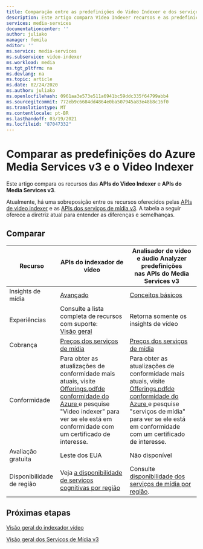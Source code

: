```yaml
---
title: Comparação entre as predefinições do Video Indexer e dos serviços de mídia do Azure v3
description: Este artigo compara Video Indexer recursos e as predefinições dos serviços de mídia do Azure v3.
services: media-services
documentationcenter: ''
author: juliako
manager: femila
editor: ''
ms.service: media-services
ms.subservice: video-indexer
ms.workload: media
ms.tgt_pltfrm: na
ms.devlang: na
ms.topic: article
ms.date: 02/24/2020
ms.author: juliako
ms.openlocfilehash: 0961aa3e573e511a6941bc59ddc335f64799abb4
ms.sourcegitcommit: 772eb9c6684dd4864e0ba507945a83e48b8c16f0
ms.translationtype: MT
ms.contentlocale: pt-BR
ms.lasthandoff: 03/19/2021
ms.locfileid: "87047332"
---
```

# <a name="compare-azure-media-services-v3-presets-and-video-indexer"></a>Comparar as predefinições do Azure Media Services v3 e o Video Indexer 

Este artigo compara os recursos das **APIs do Video Indexer** e **APIs do Media Services v3**. 

Atualmente, há uma sobreposição entre os recursos oferecidos pelas [APIs de video indexer](https://api-portal.videoindexer.ai/) e as [APIs dos serviços de mídia v3](https://github.com/Azure/azure-rest-api-specs/blob/master/specification/mediaservices/resource-manager/Microsoft.Media/stable/2018-07-01/Encoding.json). A tabela a seguir oferece a diretriz atual para entender as diferenças e semelhanças. 

## <a name="compare"></a>Comparar

|Recurso|APIs do indexador de vídeo |Analisador de vídeo e áudio Analyzer predefinições<br/>nas APIs do Media Services v3|
|---|---|---|
|Insights de mídia|[Avançado](video-indexer-output-json-v2.md) |[Conceitos básicos](../latest/analyzing-video-audio-files-concept.md)|
|Experiências|Consulte a lista completa de recursos com suporte: <br/> [Visão geral](video-indexer-overview.md)|Retorna somente os insights de vídeo|
|Cobrança|[Preços dos serviços de mídia](https://azure.microsoft.com/pricing/details/media-services/#analytics)|[Preços dos serviços de mídia](https://azure.microsoft.com/pricing/details/media-services/#analytics)|
|Conformidade|Para obter as atualizações de conformidade mais atuais, visite [Offerings.pdfde conformidade do Azure ](https://gallery.technet.microsoft.com/Overview-of-Azure-c1be3942/file/178110/23/Microsoft%20Azure%20Compliance%20Offerings.pdf) e pesquise "Video indexer" para ver se ele está em conformidade com um certificado de interesse.|Para obter as atualizações de conformidade mais atuais, visite [Offerings.pdfde conformidade do Azure ](https://gallery.technet.microsoft.com/Overview-of-Azure-c1be3942/file/178110/23/Microsoft%20Azure%20Compliance%20Offerings.pdf) e pesquise "serviços de mídia" para ver se ele está em conformidade com um certificado de interesse.|
|Avaliação gratuita|Leste dos EUA|Não disponível|
|Disponibilidade de região|Veja [a disponibilidade de serviços cognitivas por região](https://azure.microsoft.com/global-infrastructure/services/?products=cognitive-services)|Consulte [disponibilidade dos serviços de mídia por região](https://azure.microsoft.com/global-infrastructure/services/?products=media-services).|

## <a name="next-steps"></a>Próximas etapas

[Visão geral do indexador vídeo](video-indexer-overview.md)

[Visão geral dos Serviços de Mídia v3](../latest/media-services-overview.md)
